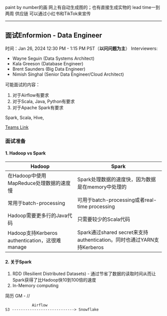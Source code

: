paint by number的画
网上有自动生成图的；也有直接生成实物的
lead time一到两周
供应链
可以通过小红书和TikTok来宣传




---


## 面试Enformion - Data Engineer

时间：Jan 26, 2024  12:30 PM - 1:15 PM PST（**以问问题为主**）
Interviewers: 
* Wayne Seguin (Data Systems Architect)
* Kala Greeson (Database Engineer)
* Brent Saunders (Big Data Engineer)
* Nimish Singhal (Senior Data Engineer/Cloud Architect)

可能面试的内容：
1. 对于Airflow有要求
2. 对于Scala, Java, Python有要求
3. 对于Apache Spark有要求

Spark, Scala, Hive, 


[Teams Link]([https://teams.microsoft.com/l/meetup-join/19%3ameeting_MmMzOWUwOTAtZjRmMS00NDY4LTgzNjItZDJlNGQxZTFhODcy%40thread.v2/0?context=%7b%22Tid%22%3a%226010af85-c6ff-46ea-a273-f9ad6225f89c%22%2c%22Oid%22%3a%22580bb912-3791-405e-9ffe-51c3a09f1762%22%7d](https://teams.microsoft.com/l/meetup-join/19%3ameeting_MmMzOWUwOTAtZjRmMS00NDY4LTgzNjItZDJlNGQxZTFhODcy%40thread.v2/0?context=%7b%22Tid%22%3a%226010af85-c6ff-46ea-a273-f9ad6225f89c%22%2c%22Oid%22%3a%22580bb912-3791-405e-9ffe-51c3a09f1762%22%7d))

### 面试准备
#### 1. Hadoop vs Spark
| Hadoop | Spark |
| ---- | ---- |
| 在Hadoop中使用MapReduce处理数据的速度慢 | Spark处理数据的速度快，因为数据是在memory中处理的 |
| 常用于batch-processing | 可用于batch-processing或者real-time processing |
| Hadoop需要更多行的Java代码 | 只需要较少的Scala代码 |
| Hadoop支持Kerberos authentication，这很难manage | Spark通过shared secret来支持authentication。同时也通过YARN支持Kerberos |
#### 2. 关于Spark
1. RDD (Resilient Distributed Datasets) - 通过节省了数据的读取时间从而让Spark获得了比Hadoop快10到100倍的速度
2. In-Memory computing



简历
GM - //

                Airflow
    S3 ----------------------------> Snowflake








